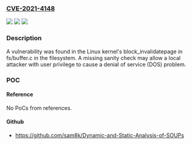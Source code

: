 ### [CVE-2021-4148](https://cve.mitre.org/cgi-bin/cvename.cgi?name=CVE-2021-4148)
![](https://img.shields.io/static/v1?label=Product&message=kernel&color=blue)
![](https://img.shields.io/static/v1?label=Version&message=n%2Fa&color=blue)
![](https://img.shields.io/static/v1?label=Vulnerability&message=CWE-354&color=brighgreen)

### Description

A vulnerability was found in the Linux kernel's block_invalidatepage in fs/buffer.c in the filesystem. A missing sanity check may allow a local attacker with user privilege to cause a denial of service (DOS) problem.

### POC

#### Reference
No PoCs from references.

#### Github
- https://github.com/sam8k/Dynamic-and-Static-Analysis-of-SOUPs

